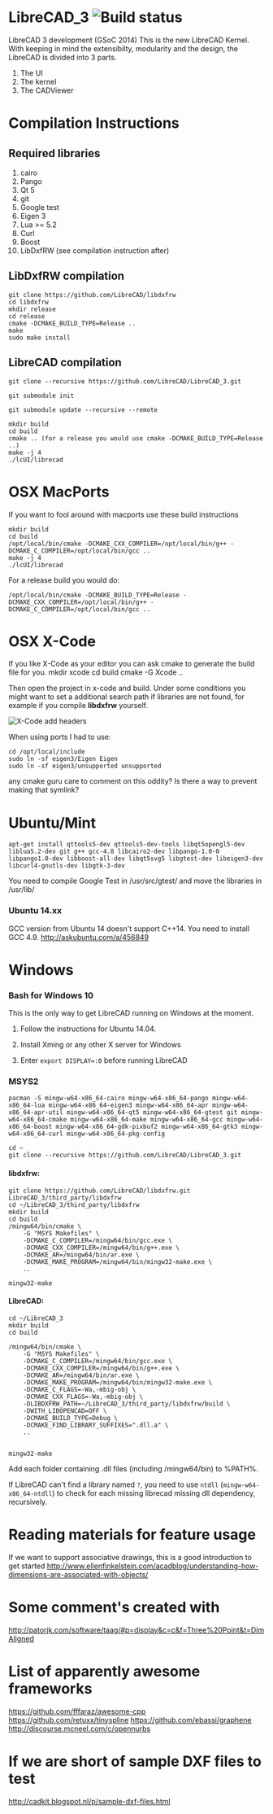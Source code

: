 LibreCAD_3 ![Build status](https://api.travis-ci.org/LibreCAD/LibreCAD_3.svg?branch=master)
==========

LibreCAD 3 development (GSoC 2014)
This is the new LibreCAD Kernel. With keeping in mind the extensibilty, modularity and the design, the LibreCAD is divided into 3 parts.  
1) The UI  
2) The kernel  
3) The CADViewer  


Compilation Instructions
==========

Required libraries
----------

1) cairo 
2) Pango
3) Qt 5
4) git
5) Google test
6) Eigen 3
7) Lua >= 5.2
8) Curl
9) Boost
10) LibDxfRW (see compilation instruction after)

LibDxfRW compilation
----------
```
git clone https://github.com/LibreCAD/libdxfrw
cd libdxfrw
mkdir release
cd release
cmake -DCMAKE_BUILD_TYPE=Release ..
make
sudo make install
```

LibreCAD compilation
----------
 
```
git clone --recursive https://github.com/LibreCAD/LibreCAD_3.git

git submodule init

git submodule update --recursive --remote

mkdir build
cd build
cmake .. (for a release you would use cmake -DCMAKE_BUILD_TYPE=Release ..)
make -j 4
./lcUI/librecad
```

OSX MacPorts
========
If you want to fool around with macports use these build instructions

```
mkdir build
cd build
/opt/local/bin/cmake -DCMAKE_CXX_COMPILER=/opt/local/bin/g++ -DCMAKE_C_COMPILER=/opt/local/bin/gcc ..
make -j 4
./lcUI/librecad
```

For a release build you would do:
```
/opt/local/bin/cmake -DCMAKE_BUILD_TYPE=Release -DCMAKE_CXX_COMPILER=/opt/local/bin/g++ -DCMAKE_C_COMPILER=/opt/local/bin/gcc ..
```


OSX X-Code
========

If you like X-Code as your editor you can ask cmake to generate the build file for you.
mkdir xcode
cd build
cmake -G Xcode ..

Then open the project in x-code and build.
Under some conditions you might want to set a additional search path if libraries are not found, for example if you compile **libdxfrw** yourself.

![X-Code add headers](http://skitch.rvantwisk.nl/~rvt/blog/LC.xcodeproj-20150115-143036.jpg)


When using ports I had to use:

```
cd /opt/local/include
sudo ln -sf eigen3/Eigen Eigen
sudo ln -sf eigen3/unsupported unsupported
```

any cmake guru care to comment on this oddity? Is there a way to prevent making that symlink?

Ubuntu/Mint
========

```
apt-get install qttools5-dev qttools5-dev-tools libqt5opengl5-dev liblua5.2-dev git g++ gcc-4.8 libcairo2-dev libpango-1.0-0 libpango1.0-dev libboost-all-dev libqt5svg5 libgtest-dev libeigen3-dev libcurl4-gnutls-dev libgtk-3-dev
```

You need to compile Google Test in /usr/src/gtest/ and move the libraries in /usr/lib/

### Ubuntu 14.xx
GCC version from Ubuntu 14 doesn't support C++14. You need to install GCC 4.9.
http://askubuntu.com/a/456849

Windows
========

### Bash for Windows 10
This is the only way to get LibreCAD running on Windows at the moment.
1) Follow the instructions for Ubuntu 14.04.

2) Install Xming or any other X server for Windows

3) Enter `export DISPLAY=:0` before running LibreCAD

### MSYS2

```
pacman -S mingw-w64-x86_64-cairo mingw-w64-x86_64-pango mingw-w64-x86_64-lua mingw-w64-x86_64-eigen3 mingw-w64-x86_64-apr mingw-w64-x86_64-apr-util mingw-w64-x86_64-qt5 mingw-w64-x86_64-gtest git mingw-w64-x86_64-cmake mingw-w64-x86_64-make mingw-w64-x86_64-gcc mingw-w64-x86_64-boost mingw-w64-x86_64-gdk-pixbuf2 mingw-w64-x86_64-gtk3 mingw-w64-x86_64-curl mingw-w64-x86_64-pkg-config

cd ~
git clone --recursive https://github.com/LibreCAD/LibreCAD_3.git
```

#### libdxfrw:
```
git clone https://github.com/LibreCAD/libdxfrw.git LibreCAD_3/third_party/libdxfrw
cd ~/LibreCAD_3/third_party/libdxfrw
mkdir build
cd build
/mingw64/bin/cmake \
    -G "MSYS Makefiles" \
    -DCMAKE_C_COMPILER=/mingw64/bin/gcc.exe \
    -DCMAKE_CXX_COMPILER=/mingw64/bin/g++.exe \
    -DCMAKE_AR=/mingw64/bin/ar.exe \
    -DCMAKE_MAKE_PROGRAM=/mingw64/bin/mingw32-make.exe \
    ..

mingw32-make
```

#### LibreCAD:

```
cd ~/LibreCAD_3
mkdir build
cd build

/mingw64/bin/cmake \
    -G "MSYS Makefiles" \
    -DCMAKE_C_COMPILER=/mingw64/bin/gcc.exe \
    -DCMAKE_CXX_COMPILER=/mingw64/bin/g++.exe \
    -DCMAKE_AR=/mingw64/bin/ar.exe \
    -DCMAKE_MAKE_PROGRAM=/mingw64/bin/mingw32-make.exe \
    -DCMAKE_C_FLAGS=-Wa,-mbig-obj \
    -DCMAKE_CXX_FLAGS=-Wa,-mbig-obj \
    -DLIBDXFRW_PATH=~/LibreCAD_3/third_party/libdxfrw/build \
    -DWITH_LIBOPENCAD=OFF \
    -DCMAKE_BUILD_TYPE=Debug \
    -DCMAKE_FIND_LIBRARY_SUFFIXES=".dll.a" \
    ..


mingw32-make
```

Add each folder containing .dll files (including /mingw64/bin) to %PATH%.

If LibreCAD can't find a library named `?`, you need to use `ntdll` (`mingw-w64-x86_64-ntdll`) to check for each missing librecad missing dll dependency, recursively.

Reading materials for feature usage
=========

If we want to support associative drawings, this is a good introduction to get started
http://www.ellenfinkelstein.com/acadblog/understanding-how-dimensions-are-associated-with-objects/



Some comment's created with
=========

http://patorjk.com/software/taag/#p=display&c=c&f=Three%20Point&t=DimAligned


List of apparently awesome frameworks
=========
https://github.com/fffaraz/awesome-cpp
https://github.com/retuxx/tinyspline
https://github.com/ebassi/graphene
http://discourse.mcneel.com/c/opennurbs

If we are short of sample DXF files to test
=========
http://cadkit.blogspot.nl/p/sample-dxf-files.html

